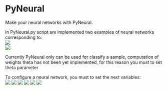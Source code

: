 # PyNeural
Make your neural networks with PyNeural.

In PyNeural.py script are implemented two examples of neural networks corresponding to: </br>
<img src="https://i.gyazo.com/27e1802a18be451bef187dc1cc208b24.png"/> </br>
<img src="https://i.gyazo.com/2a011b7b0c42c6a0cd73970c3bacc9a8.png"/>

Currently PyNeural only can be used for classify a sample, computation of weights theta has not been yet implemented, for this reason you must to set theta parameter </br>

To configure a neural network, you must to set the next variables: </br>
<img src="https://latex.codecogs.com/gif.latex?x%3Dsample%5Cin%20%5Cmathbb%7BR%7D%5E%7Bd%7D"/>
<img src="https://latex.codecogs.com/gif.latex?theta%3D%5B%5B%5Bweight%5D_%7B0%7D%20...%20%5Bweight%5D_%7Blayerunits%7D%5D%5D_%7B0%7D%20...%20%5B%5Bweight%5D_%7B0%7D%20...%20%5Bweight%5D_%7Blayerunits%7D%5D%5D_%7B%7Clayers%7C%7D%5D%20%5D">
<img src="https://latex.codecogs.com/gif.latex?nHiddenLayers%3D%20number%5C%3B%20of%5C%3B%20hidden%5C%3B%20layer%5CM%20%5Cin%20%5Cmathbb%7BN%7D">
<img src="https://latex.codecogs.com/gif.latex?nUnitsPerLayer%20%3D%20number%5C%3B%20of%5C%3B%20units%5C%3B%20per%5C%3B%20layer%5Cin%20%5Cmathbb%7BN%7D%5E%7Bd%7D">
<img src="https://latex.codecogs.com/gif.latex?outputUnits%20%3D%20number%5C%3B%20of%5C%3B%20hidden%5C%3B%20units%5C%3B%20in%5C%3B%20output%5C%3B%20layer%20%5Cin%20%5Cmathbb%7BN%7D">
<img src="https://latex.codecogs.com/gif.latex?fActivate%20%3D%20activation%5C%3B%20function%5C%3B%20for%5C%3B%20each%5C%3B%20neuron%5C%3B%20of%5C%3B%20the%5C%3B%20neural%5C%3B%20network%5Cin%20%5Cbegin%7Bbmatrix%7D%20lineal%20%2C%26%20jump%2C%20%26%20sigmoid%2C%20%26%20hiperbolic%5C%3B%20tangent%2C%20%26%20fast%20%5Cend%7Bbmatrix%7D">



